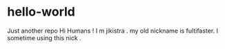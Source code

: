 # hello-world
Just another repo
Hi Humans ! I m jikistra . my old nickname is fultifaster. I sometime using this nick .
